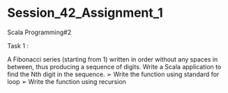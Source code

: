 # Session_42_Assignment_1
Scala Programming#2

Task 1 :

A Fibonacci series (starting from 1) written in order without any spaces in between, thus
producing a sequence of digits.
Write a Scala application to find the Nth digit in the sequence.
➢ Write the function using standard for loop
➢ Write the function using recursion

